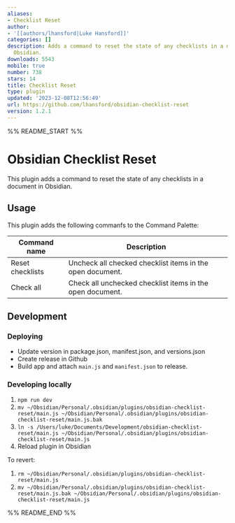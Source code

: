 ```yaml
---
aliases:
- Checklist Reset
author:
- '[[authors/lhansford|Luke Hansford]]'
categories: []
description: Adds a command to reset the state of any checklists in a document in
  Obsidian.
downloads: 5543
mobile: true
number: 738
stars: 14
title: Checklist Reset
type: plugin
updated: '2023-12-08T12:56:49'
url: https://github.com/lhansford/obsidian-checklist-reset
version: 1.2.1
---
```


%% README_START %%

# Obsidian Checklist Reset

This plugin adds a command to reset the state of any checklists in a document in Obsidian.

## Usage

This plugin adds the following commanfs to the Command Palette:

| Command name     | Description                                              |
|------------------|----------------------------------------------------------|
| Reset checklists | Uncheck all checked checklist items in the open document.|
| Check all        | Check all unchecked checklist items in the open document.|

## Development

### Deploying

- Update version in package.json, manifest.json, and versions.json
- Create release in Github
- Build app and attach `main.js` and `manifest.json` to release.

### Developing locally

1. `npm run dev`
2. `mv ~/Obsidian/Personal/.obsidian/plugins/obsidian-checklist-reset/main.js ~/Obsidian/Personal/.obsidian/plugins/obsidian-checklist-reset/main.js.bak`
3. `ln -s /Users/luke/Documents/Development/obsidian-checklist-reset/main.js ~/Obsidian/Personal/.obsidian/plugins/obsidian-checklist-reset/main.js`
4. Reload plugin in Obsidian

To revert:

1. `rm ~/Obsidian/Personal/.obsidian/plugins/obsidian-checklist-reset/main.js`
2. `mv ~/Obsidian/Personal/.obsidian/plugins/obsidian-checklist-reset/main.js.bak ~/Obsidian/Personal/.obsidian/plugins/obsidian-checklist-reset/main.js`


%% README_END %%